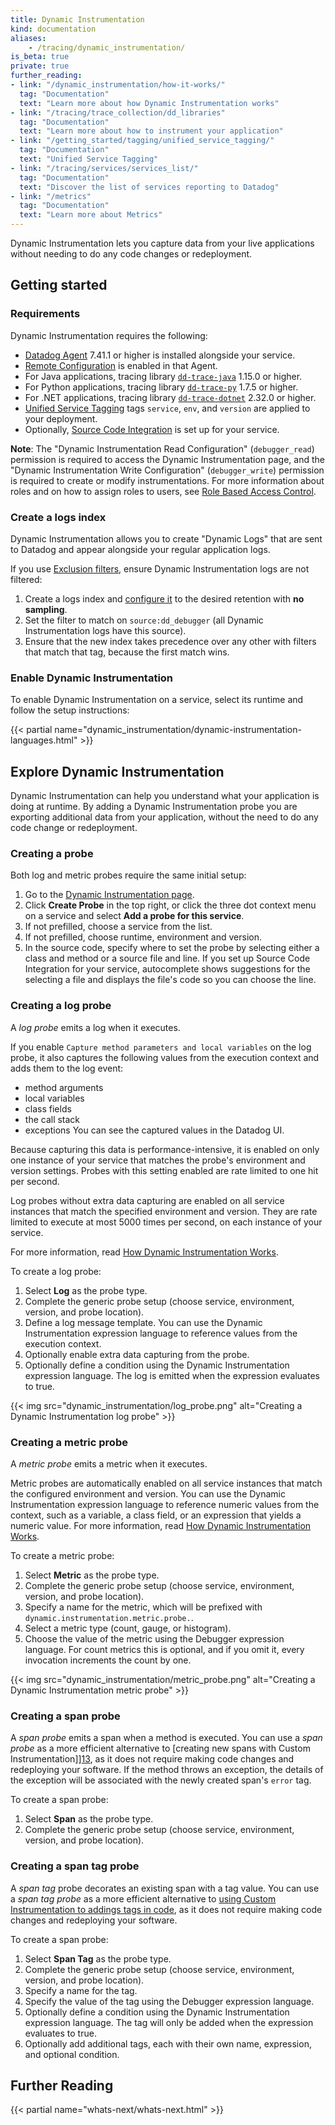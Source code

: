 ```yaml
---
title: Dynamic Instrumentation
kind: documentation
aliases:
    - /tracing/dynamic_instrumentation/
is_beta: true
private: true
further_reading:
- link: "/dynamic_instrumentation/how-it-works/"
  tag: "Documentation"
  text: "Learn more about how Dynamic Instrumentation works"
- link: "/tracing/trace_collection/dd_libraries"
  tag: "Documentation"
  text: "Learn more about how to instrument your application"
- link: "/getting_started/tagging/unified_service_tagging/"
  tag: "Documentation"
  text: "Unified Service Tagging"
- link: "/tracing/services/services_list/"
  tag: "Documentation"
  text: "Discover the list of services reporting to Datadog"
- link: "/metrics"
  tag: "Documentation"
  text: "Learn more about Metrics"
---
```


Dynamic Instrumentation lets you capture data from your live applications without needing to do any code changes or redeployment.

## Getting started

### Requirements
Dynamic Instrumentation requires the following:

- [Datadog Agent][1] 7.41.1 or higher is installed alongside your service.
- [Remote Configuration][2] is enabled in that Agent.
- For Java applications, tracing library [`dd-trace-java`][3] 1.15.0 or higher.
- For Python applications, tracing library [`dd-trace-py`][4] 1.7.5 or higher.
- For .NET applications, tracing library [`dd-trace-dotnet`][5] 2.32.0 or higher.
- [Unified Service Tagging][6] tags `service`, `env`, and `version` are applied to your deployment.
- Optionally, [Source Code Integration][7] is set up for your service.

**Note**: The "Dynamic Instrumentation Read Configuration" (`debugger_read`) permission is required to access the Dynamic Instrumentation page, and the "Dynamic Instrumentation Write Configuration" (`debugger_write`) permission is required to create or modify instrumentations. For more information about roles and on how to assign roles to users, see [Role Based Access Control][8].

### Create a logs index

Dynamic Instrumentation allows you to create "Dynamic Logs" that are sent to Datadog and appear alongside your regular application logs.

If you use [Exclusion filters][9], ensure Dynamic Instrumentation logs are not filtered:

1. Create a logs index and [configure it][10] to the desired retention with **no sampling**.
2. Set the filter to match on `source:dd_debugger` (all Dynamic Instrumentation logs have this source).
3. Ensure that the new index takes precedence over any other with filters that match that tag, because the first match wins.

### Enable Dynamic Instrumentation

To enable Dynamic Instrumentation on a service, select its runtime and follow the setup instructions:

{{< partial name="dynamic_instrumentation/dynamic-instrumentation-languages.html" >}}

## Explore Dynamic Instrumentation

Dynamic Instrumentation can help you understand what your application is doing at runtime. By adding a Dynamic Instrumentation probe you are exporting additional data from your application, without the need to do any code change or redeployment.

### Creating a probe

Both log and metric probes require the same initial setup:

1. Go to the [Dynamic Instrumentation page][12].
1. Click **Create Probe** in the top right, or click the three dot context menu on a service and select **Add a probe for this service**.
1. If not prefilled, choose a service from the list.
1. If not prefilled, choose runtime, environment and version.
1. In the source code, specify where to set the probe by selecting either a class and method or a source file and line. 
   If you set up Source Code Integration for your service, autocomplete shows suggestions for the selecting a file and displays the file's code so you can choose the line.

### Creating a log probe

A *log probe* emits a log when it executes.

If you enable `Capture method parameters and local variables` on the log probe, it also captures the following values from the execution context and adds them to the log event:
- method arguments
- local variables
- class fields
- the call stack
- exceptions 
You can see the captured values in the Datadog UI. 

Because capturing this data is performance-intensive, it is enabled on only one instance of your service that matches the probe's environment and version settings. Probes with this setting enabled are rate limited to one hit per second.

Log probes without extra data capturing are enabled on all service instances that match the specified environment and version. They are rate limited to execute at most 5000 times per second, on each instance of your service.

For more information, read [How Dynamic Instrumentation Works][11].

To create a log probe:

1. Select **Log** as the probe type.
1. Complete the generic probe setup (choose service, environment, version, and probe location).
1. Define a log message template. You can use the Dynamic Instrumentation expression language to reference values from the execution context.
1. Optionally enable extra data capturing from the probe.
1. Optionally define a condition using the Dynamic Instrumentation expression language. The log is emitted when the expression evaluates to true.

{{< img src="dynamic_instrumentation/log_probe.png" alt="Creating a Dynamic Instrumentation log probe" >}}

### Creating a metric probe

A *metric probe* emits a metric when it executes.

Metric probes are automatically enabled on all service instances that match the configured environment and version.
You can use the Dynamic Instrumentation expression language to reference numeric values from the context, such as a variable, a class field, or an expression that yields a numeric value.
For more information, read [How Dynamic Instrumentation Works][11].

To create a metric probe:

1. Select **Metric** as the probe type.
1. Complete the generic probe setup (choose service, environment, version, and probe location).
1. Specify a name for the metric, which will be prefixed with `dynamic.instrumentation.metric.probe.`.
1. Select a metric type (count, gauge, or histogram).
1. Choose the value of the metric using the Debugger expression language. For count metrics this is optional, and if you omit it, every invocation increments the count by one.

{{< img src="dynamic_instrumentation/metric_probe.png" alt="Creating a Dynamic Instrumentation metric probe" >}}

### Creating a span probe

A *span probe* emits a span when a method is executed. You can use a *span probe* as a more efficient alternative to [creating new spans with Custom Instrumentation]][13], as it does not require making code changes and redeploying your software. If the method throws an exception, the details of the exception will be associated with the newly created span's `error` tag.

To create a span probe:

1. Select **Span** as the probe type.
1. Complete the generic probe setup (choose service, environment, version, and probe location). 


### Creating a span tag probe

A *span tag* probe decorates an existing span with a tag value.  You can use a *span tag probe* as a more efficient alternative to [using Custom Instrumentation to addings tags in code][14], as it does not require making code changes and redeploying your software.

To create a span probe:

1. Select **Span Tag** as the probe type.
1. Complete the generic probe setup (choose service, environment, version, and probe location). 
1. Specify a name for the tag.
1. Specify the value of the tag using the Debugger expression language. 
1. Optionally define a condition using the Dynamic Instrumentation expression language. The tag will only be added when the expression evaluates to true.
1. Optionally add additional tags, each with their own name, expression, and optional condition.
 
## Further Reading

{{< partial name="whats-next/whats-next.html" >}}

[1]: /agent/
[2]: /agent/remote_config/
[3]: https://github.com/DataDog/dd-trace-java
[4]: https://github.com/DataDog/dd-trace-py
[5]: https://github.com/DataDog/dd-trace-dotnet
[6]: /getting_started/tagging/unified_service_tagging/
[7]: /integrations/guide/source-code-integration/
[8]: /account_management/rbac/permissions#apm
[9]: /logs/log_configuration/indexes/#exclusion-filters
[10]: /logs/log_configuration/indexes/#add-indexes
[11]: /dynamic_instrumentation/how-it-works/
[12]: https://app.datadoghq.com/dynamic-instrumentation
[13]: /tracing/trace_collection/custom_instrumentation/java#adding-spans
[14]: /tracing/trace_collection/custom_instrumentation/java#adding-tags